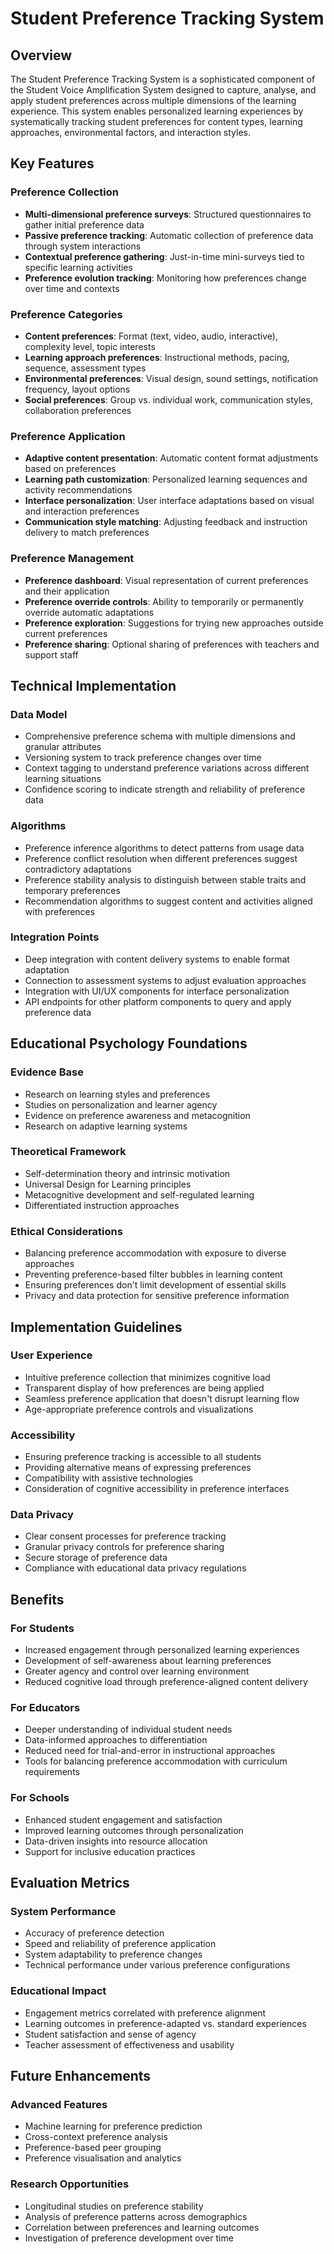 # Student Preference Tracking System

## Overview

The Student Preference Tracking System is a sophisticated component of the Student Voice Amplification System designed to capture, analyse, and apply student preferences across multiple dimensions of the learning experience. This system enables personalized learning experiences by systematically tracking student preferences for content types, learning approaches, environmental factors, and interaction styles.

## Key Features

### Preference Collection
- **Multi-dimensional preference surveys**: Structured questionnaires to gather initial preference data
- **Passive preference tracking**: Automatic collection of preference data through system interactions
- **Contextual preference gathering**: Just-in-time mini-surveys tied to specific learning activities
- **Preference evolution tracking**: Monitoring how preferences change over time and contexts

### Preference Categories
- **Content preferences**: Format (text, video, audio, interactive), complexity level, topic interests
- **Learning approach preferences**: Instructional methods, pacing, sequence, assessment types
- **Environmental preferences**: Visual design, sound settings, notification frequency, layout options
- **Social preferences**: Group vs. individual work, communication styles, collaboration preferences

### Preference Application
- **Adaptive content presentation**: Automatic content format adjustments based on preferences
- **Learning path customization**: Personalized learning sequences and activity recommendations
- **Interface personalization**: User interface adaptations based on visual and interaction preferences
- **Communication style matching**: Adjusting feedback and instruction delivery to match preferences

### Preference Management
- **Preference dashboard**: Visual representation of current preferences and their application
- **Preference override controls**: Ability to temporarily or permanently override automatic adaptations
- **Preference exploration**: Suggestions for trying new approaches outside current preferences
- **Preference sharing**: Optional sharing of preferences with teachers and support staff

## Technical Implementation

### Data Model
- Comprehensive preference schema with multiple dimensions and granular attributes
- Versioning system to track preference changes over time
- Context tagging to understand preference variations across different learning situations
- Confidence scoring to indicate strength and reliability of preference data

### Algorithms
- Preference inference algorithms to detect patterns from usage data
- Preference conflict resolution when different preferences suggest contradictory adaptations
- Preference stability analysis to distinguish between stable traits and temporary preferences
- Recommendation algorithms to suggest content and activities aligned with preferences

### Integration Points
- Deep integration with content delivery systems to enable format adaptation
- Connection to assessment systems to adjust evaluation approaches
- Integration with UI/UX components for interface personalization
- API endpoints for other platform components to query and apply preference data

## Educational Psychology Foundations

### Evidence Base
- Research on learning styles and preferences
- Studies on personalization and learner agency
- Evidence on preference awareness and metacognition
- Research on adaptive learning systems

### Theoretical Framework
- Self-determination theory and intrinsic motivation
- Universal Design for Learning principles
- Metacognitive development and self-regulated learning
- Differentiated instruction approaches

### Ethical Considerations
- Balancing preference accommodation with exposure to diverse approaches
- Preventing preference-based filter bubbles in learning content
- Ensuring preferences don't limit development of essential skills
- Privacy and data protection for sensitive preference information

## Implementation Guidelines

### User Experience
- Intuitive preference collection that minimizes cognitive load
- Transparent display of how preferences are being applied
- Seamless preference application that doesn't disrupt learning flow
- Age-appropriate preference controls and visualizations

### Accessibility
- Ensuring preference tracking is accessible to all students
- Providing alternative means of expressing preferences
- Compatibility with assistive technologies
- Consideration of cognitive accessibility in preference interfaces

### Data Privacy
- Clear consent processes for preference tracking
- Granular privacy controls for preference sharing
- Secure storage of preference data
- Compliance with educational data privacy regulations

## Benefits

### For Students
- Increased engagement through personalized learning experiences
- Development of self-awareness about learning preferences
- Greater agency and control over learning environment
- Reduced cognitive load through preference-aligned content delivery

### For Educators
- Deeper understanding of individual student needs
- Data-informed approaches to differentiation
- Reduced need for trial-and-error in instructional approaches
- Tools for balancing preference accommodation with curriculum requirements

### For Schools
- Enhanced student engagement and satisfaction
- Improved learning outcomes through personalization
- Data-driven insights into resource allocation
- Support for inclusive education practices

## Evaluation Metrics

### System Performance
- Accuracy of preference detection
- Speed and reliability of preference application
- System adaptability to preference changes
- Technical performance under various preference configurations

### Educational Impact
- Engagement metrics correlated with preference alignment
- Learning outcomes in preference-adapted vs. standard experiences
- Student satisfaction and sense of agency
- Teacher assessment of effectiveness and usability

## Future Enhancements

### Advanced Features
- Machine learning for preference prediction
- Cross-context preference analysis
- Preference-based peer grouping
- Preference visualisation and analytics

### Research Opportunities
- Longitudinal studies on preference stability
- Analysis of preference patterns across demographics
- Correlation between preferences and learning outcomes
- Investigation of preference development over time
